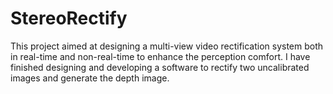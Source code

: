 # StereoRectify
This project aimed at designing a multi-view video rectification system both in real-time and non-real-time to enhance the perception comfort. I have finished designing and developing a software to rectify two uncalibrated images and generate the depth image.
